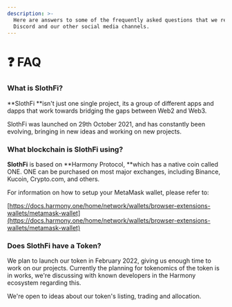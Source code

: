 ```yaml
---
description: >-
  Here are answers to some of the frequently asked questions that we receive in
  Discord and our other social media channels.
---
```


# ❓ FAQ

### What is SlothFi?

**SlothFi **isn't just one single project, its a group of different apps and dapps that work towards bridging the gaps between Web2 and Web3.

SlothFi was launched on 29th October 2021, and has constantly been evolving, bringing in new ideas and working on new projects.

### What blockchain is SlothFi using?

**SlothFi** is based on **Harmony Protocol, **which has a native coin called ONE. ONE can be purchased on most major exchanges, including Binance, Kucoin, Crypto.com, and others.

For information on how to setup your MetaMask wallet, please refer to:&#x20;

[https://docs.harmony.one/home/network/wallets/browser-extensions-wallets/metamask-wallet](https://docs.harmony.one/home/network/wallets/browser-extensions-wallets/metamask-wallet)

### Does SlothFi have a Token?

We plan to launch our token in February 2022, giving us enough time to work on our projects. Currently the planning for tokenomics of the token is in works, we're discussing with known developers in the Harmony ecosystem regarding this.

We're open to ideas about our token's listing, trading and allocation.
